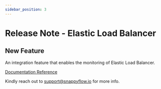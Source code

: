 ```yaml
---
sidebar_position: 3 
---
```

 # Release Note - Elastic Load Balancer
## New Feature

An integration feature that enables the monitoring of Elastic Load Balancer.

[Documentation Reference](/docs/selfhosted-lite/Integrations/elb/elb_rds)

Kindly reach out to [support@snappyflow.io](mailto:support@snappyflow.io) for more info.
